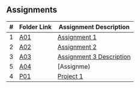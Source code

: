 ## Assignments

|  #  | Folder Link                            | Assignment Description                               |
| :-: | -------------------------------------- | -------------------------------------------------- |
|  1  | [A01](Assignments/A01/README.md)  | [Assignment 1 ](Assignments/Assignments/A01/README.md)    
|  2  | [A02](Assignments/A02)               | [Assignment 2 ](./A02/README.md)        |
| 3   | [A03](Assignments/A03) | [Assignment 3 Description](Assignments/Assignments/A03/README.md) |
|  5 | [A04](Assignments/A04)                | [Assignme)        |
| 4 | [P01](./Assignments/P01/Jason.DB) | [Project 1](./Assignments/P01/Jason.DB) |


